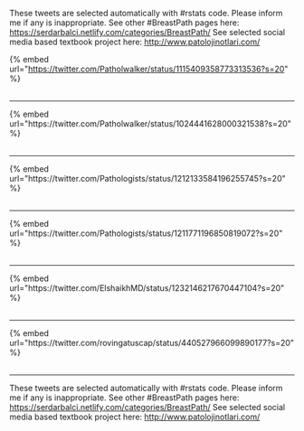 

These tweets are selected automatically with #rstats code. Please inform me if any is inappropriate.
See other #BreastPath pages here: https://serdarbalci.netlify.com/categories/BreastPath/ 
See selected social media based textbook project here: http://www.patolojinotlari.com/

{% embed url="https://twitter.com/Patholwalker/status/1115409358773313536?s=20" %}<br>
<br>
<hr>
{% embed url="https://twitter.com/Patholwalker/status/1024441628000321538?s=20" %}<br>
<br>
<hr>
{% embed url="https://twitter.com/Pathologists/status/1212133584196255745?s=20" %}<br>
<br>
<hr>
{% embed url="https://twitter.com/Pathologists/status/1211771196850819072?s=20" %}<br>
<br>
<hr>
{% embed url="https://twitter.com/ElshaikhMD/status/1232146217670447104?s=20" %}<br>
<br>
<hr>
{% embed url="https://twitter.com/rovingatuscap/status/440527966099890177?s=20" %}<br>
<br>
<hr>


These tweets are selected automatically with #rstats code. Please inform me if any is inappropriate.
See other #BreastPath pages here: https://serdarbalci.netlify.com/categories/BreastPath/ 
See selected social media based textbook project here: http://www.patolojinotlari.com/
